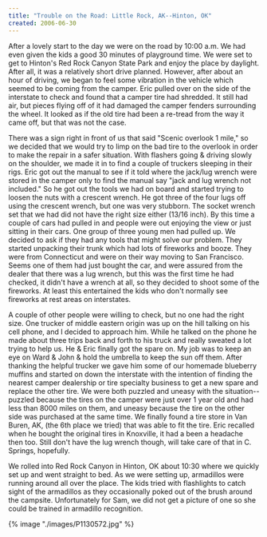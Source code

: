 ```yaml
---
title: "Trouble on the Road: Little Rock, AK--Hinton, OK"
created: 2006-06-30
---
```


After a lovely start to the day we were on the road by 10:00 a.m. We had even given the kids a good 30 minutes of playground time. We were set to get to Hinton's Red Rock Canyon State Park and enjoy the place by daylight. After all, it was a relatively short drive planned. However, after about an hour of driving, we began to feel some vibration in the vehicle which seemed to be coming from the camper. Eric pulled over on the side of the interstate to check and found that a camper tire had shredded. It still had air, but pieces flying off of it had damaged the camper fenders surrounding the wheel. It looked as if the old tire had been a re-tread from the way it came off, but that was not the case.

There was a sign right in front of us that said "Scenic overlook 1 mile," so we decided that we would try to limp on the bad tire to the overlook in order to make the repair in a safer situation. With flashers going & driving slowly on the shoulder, we made it in to find a couple of truckers sleeping in their rigs. Eric got out the manual to see if it told where the jack/lug wrench were stored in the camper only to find the manual say "jack and lug wrench not included." So he got out the tools we had on board and started trying to loosen the nuts with a crescent wrench. He got three of the four lugs off using the crescent wrench, but one was very stubborn. The socket wrench set that we had did not have the right size either (13/16 inch). By this time a couple of cars had pulled in and people were out enjoying the view or just sitting in their cars. One group of three young men had pulled up. We decided to ask if they had any tools that might solve our problem. They started unpacking their trunk which had lots of fireworks and booze. They were from Connecticut and were on their way moving to San Francisco. Seems one of them had just bought the car, and were assured from the dealer that there was a lug wrench, but this was the first time he had checked, it didn't have a wrench at all, so they decided to shoot some of the fireworks. At least this entertained the kids who don't normally see fireworks at rest areas on interstates.

A couple of other people were willing to check, but no one had the right size. One trucker of middle eastern origin was up on the hill talking on his cell phone, and I decided to approach him. While he talked on the phone he made about three trips back and forth to his truck and really sweated a lot trying to help us. He & Eric finally got the spare on. My job was to keep an eye on Ward & John & hold the umbrella to keep the sun off them. After thanking the helpful trucker we gave him some of our homemade blueberry muffins and started on down the interstate with the intention of finding the nearest camper dealership or tire specialty business to get a new spare and replace the other tire. We were both puzzled and uneasy with the situation--puzzled because the tires on the camper were just over 1 year old and had less than 8000 miles on them, and uneasy because the tire on the other side was purchased at the same time. We finally found a tire store in Van Buren, AK, (the 6th place we tried) that was able to fit the tire. Eric recalled when he bought the original tires in Knoxville, it had a been a headache then too. Still don't have the lug wrench though, will take care of that in C. Springs, hopefully.

We rolled into Red Rock Canyon in Hinton, OK about 10:30 where we quickly set up and went straight to bed. As we were setting up, armadillos were running around all over the place. The kids tried with flashlights to catch sight of the armadillos as they occasionally poked out of the brush around the campsite. Unfortunately for Sam, we did not get a picture of one so she could be trained in armadillo recognition.

{% image "./images/P1130572.jpg" %}
